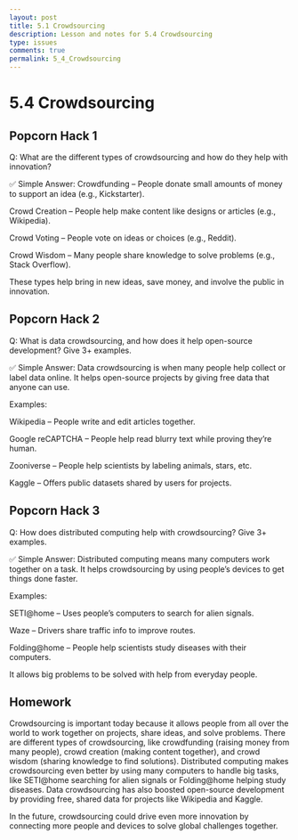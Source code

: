 ```yaml
---
layout: post
title: 5.1 Crowdsourcing
description: Lesson and notes for 5.4 Crowdsourcing
type: issues 
comments: true
permalink: 5_4_Crowdsourcing
---
```


# 5.4 Crowdsourcing

## Popcorn Hack 1
Q: What are the different types of crowdsourcing and how do they help with innovation?

✅ Simple Answer:
Crowdfunding – People donate small amounts of money to support an idea (e.g., Kickstarter).

Crowd Creation – People help make content like designs or articles (e.g., Wikipedia).

Crowd Voting – People vote on ideas or choices (e.g., Reddit).

Crowd Wisdom – Many people share knowledge to solve problems (e.g., Stack Overflow).

These types help bring in new ideas, save money, and involve the public in innovation.

## Popcorn Hack 2
Q: What is data crowdsourcing, and how does it help open-source development? Give 3+ examples.

✅ Simple Answer:
Data crowdsourcing is when many people help collect or label data online. It helps open-source projects by giving free data that anyone can use.

Examples:

Wikipedia – People write and edit articles together.

Google reCAPTCHA – People help read blurry text while proving they’re human.

Zooniverse – People help scientists by labeling animals, stars, etc.

Kaggle – Offers public datasets shared by users for projects.

## Popcorn Hack 3
Q: How does distributed computing help with crowdsourcing? Give 3+ examples.

✅ Simple Answer:
Distributed computing means many computers work together on a task. It helps crowdsourcing by using people’s devices to get things done faster.

Examples:

SETI@home – Uses people’s computers to search for alien signals.

Waze – Drivers share traffic info to improve routes.

Folding@home – People help scientists study diseases with their computers.

It allows big problems to be solved with help from everyday people.

## Homework 
Crowdsourcing is important today because it allows people from all over the world to work together on projects, share ideas, and solve problems. There are different types of crowdsourcing, like crowdfunding (raising money from many people), crowd creation (making content together), and crowd wisdom (sharing knowledge to find solutions). Distributed computing makes crowdsourcing even better by using many computers to handle big tasks, like SETI@home searching for alien signals or Folding@home helping study diseases. Data crowdsourcing has also boosted open-source development by providing free, shared data for projects like Wikipedia and Kaggle.

In the future, crowdsourcing could drive even more innovation by connecting more people and devices to solve global challenges together.
